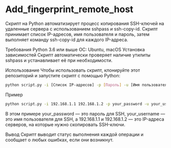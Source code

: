 # Add_fingerprint_remote_host

Cкрипт на Python автоматизирует процесс копирования SSH-ключей на удаленные сервера с использованием sshpass и ssh-copy-id. 
Скрипт принимает список IP-адресов, имя пользователя и пароль, затем выполняет команду ssh-copy-id для каждого IP-адреса.

Требования
Python 3.6 или выше
ОС: Ubuntu, macOS
Установка зависимостей
Скрипт автоматически проверяет наличие утилиты sshpass и устанавливает её при необходимости.

Использование
Чтобы использовать скрипт, клонируйте этот репозиторий и запустите скрипт с помощью Python:

```bash
python script.py -i [Список IP-адресов] -p [Пароль] -u [Имя пользователя]
```
Пример
```bash
python script.py -i 192.168.1.1 192.168.1.2 -p your_password -u your_username
```
В этом примере your_password — это пароль для SSH, your_username — это имя пользователя для SSH, а 192.168.1.1 и 192.168.1.2 — это IP-адреса серверов, на которые нужно скопировать SSH-ключи.

Вывод
Скрипт выводит статус выполнения каждой операции и сообщает о любых ошибках, если они возникнут.